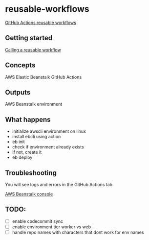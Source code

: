 # reusable-workflows

[GitHub Actions reusable workflows](https://docs.github.com/en/actions/using-workflows/reusing-workflow)

## Getting started

[Calling a reusable workflow](https://docs.github.com/en/actions/using-workflows/reusing-workflows#calling-a-reusable-workflow)

## Concepts

AWS Elastic Beanstalk
GitHub Actions

## Outputs

AWS Beanstalk environment

## What happens

- initialize awscli environment on linux
- install ebcli using action
- eb init
- check if environment already exists
- if not, create it
- eb deploy

## Troubleshooting

You will see logs and errors in the GitHub Actions tab.

[AWS Beanstalk console](https://console.aws.amazon.com/elasticbeanstalk/)

## TODO:

- [ ] enable codecommit sync
- [ ] enable environment tier worker vs web
- [ ] handle repo names with characters that dont work for env names

